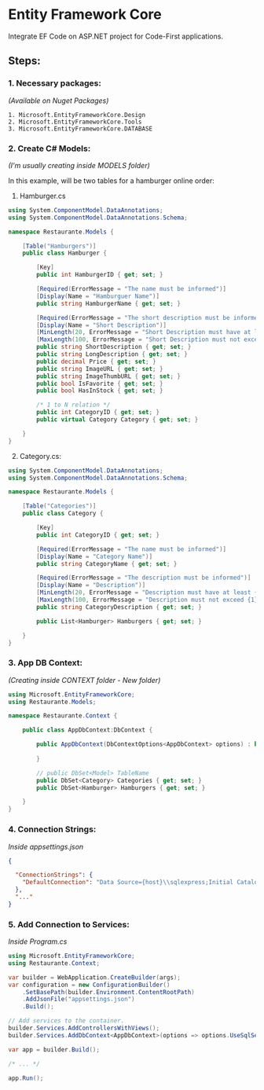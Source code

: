 # Entity Framework Core

Integrate EF Code on ASP.NET project for Code-First applications.

## Steps:

### 1. Necessary packages:
*(Available on Nuget Packages)*

````
1. Microsoft.EntityFrameworkCore.Design
2. Microsoft.EntityFrameworkCore.Tools
3. Microsoft.EntityFrameworkCore.DATABASE
````

### 2. Create C# Models:
*(I'm usually creating inside MODELS folder)*

In this example, will be two tables for a hamburger online order:

1. Hamburger.cs
````csharp
using System.ComponentModel.DataAnnotations;
using System.ComponentModel.DataAnnotations.Schema;

namespace Restaurante.Models {

    [Table("Hamburgers")]
    public class Hamburger {

        [Key]
        public int HamburgerID { get; set; }

        [Required(ErrorMessage = "The name must be informed")]
        [Display(Name = "Hamburguer Name")]
        public string HamburgerName { get; set; }

        [Required(ErrorMessage = "The short description must be informed")]
        [Display(Name = "Short Description")]
        [MinLength(20, ErrorMessage = "Short Description must have at least {1} characters")] 
        [MaxLength(100, ErrorMessage = "Short Description must not exceed {1} characters")]
        public string ShortDescription { get; set; }
        public string LongDescription { get; set; }
        public decimal Price { get; set; }
        public string ImageURL { get; set; }
        public string ImageThumbURL { get; set; }
        public bool IsFavorite { get; set; }
        public bool HasInStock { get; set; }

        /* 1 to N relation */
        public int CategoryID { get; set; }
        public virtual Category Category { get; set; }

    }
}
````

2. Category.cs:
````csharp
using System.ComponentModel.DataAnnotations;
using System.ComponentModel.DataAnnotations.Schema;

namespace Restaurante.Models {

    [Table("Categories")]
    public class Category {

        [Key]
        public int CategoryID { get; set; }

        [Required(ErrorMessage = "The name must be informed")]
        [Display(Name = "Category Name")]
        public string CategoryName { get; set; }

        [Required(ErrorMessage = "The description must be informed")]
        [Display(Name = "Description")]
        [MinLength(20, ErrorMessage = "Description must have at least {1} characters")]
        [MaxLength(100, ErrorMessage = "Description must not exceed {1} characters")]
        public string CategoryDescription { get; set; }

        public List<Hamburger> Hamburgers { get; set; }

    }
}
````

### 3. App DB Context:
*(Creating inside CONTEXT folder - New folder)*

````csharp
using Microsoft.EntityFrameworkCore;
using Restaurante.Models;

namespace Restaurante.Context {

    public class AppDbContext:DbContext {

        public AppDbContext(DbContextOptions<AppDbContext> options) : base(options) { 
        
        }

        // public DbSet<Model> TableName
        public DbSet<Category> Categories { get; set; }
        public DbSet<Hamburger> Hamburgers { get; set; }

    }
}
````

### 4. Connection Strings:
*Inside appsettings.json*

````json
{

  "ConnectionStrings": {
    "DefaultConnection": "Data Source={host}\\sqlexpress;Initial Catalog=HamburgerDB;Integrated Security=True"
  },
  "..."
}
````

### 5. Add Connection to Services:
*Inside Program.cs*

````csharp
using Microsoft.EntityFrameworkCore;
using Restaurante.Context;

var builder = WebApplication.CreateBuilder(args);
var configuration = new ConfigurationBuilder()
    .SetBasePath(builder.Environment.ContentRootPath)
    .AddJsonFile("appsettings.json")
    .Build();

// Add services to the container.
builder.Services.AddControllersWithViews();
builder.Services.AddDbContext<AppDbContext>(options => options.UseSqlServer(configuration.GetConnectionString("DefaultConnection")));

var app = builder.Build();

/* ... */

app.Run();
````
